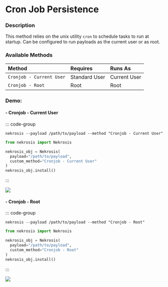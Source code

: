 # Cron Job Persistence

### Description

This method relies on the unix utility `cron` to schedule tasks to run at startup. Can be configured to run payloads as the current user or as root.

### Available Methods

| Method                   | Requires      | Runs As      |
|:-------------------------|:--------------|:-------------|
| `Cronjob - Current User` | Standard User | Current User |
| `Cronjob - Root`         | Root          | Root         |

### Demo:

#### - Cronjob - Current User

::: code-group

```shell [Command Line]
nekrosis --payload /path/to/payload --method "Cronjob - Current User"
```

```python [Python API]
from nekrosis import Nekrosis

nekrosis_obj = Nekrosis(
  payload="/path/to/payload",
  custom_method="Cronjob - Current User"
)
nekrosis_obj.install()
```

:::

![](/public/Linux%20Persistence%20Methods/CronJob%20-%20Current%20User.png)


#### - Cronjob - Root

::: code-group

```shell [Command Line]
nekrosis --payload /path/to/payload --method "Cronjob - Root"
```

```python [Python API]
from nekrosis import Nekrosis

nekrosis_obj = Nekrosis(
  payload="/path/to/payload",
  custom_method="Cronjob - Root"
)
nekrosis_obj.install()
```

:::


![](/public/Linux%20Persistence%20Methods/CronJob%20-%20Root.png)